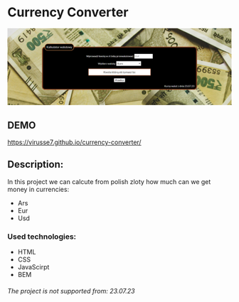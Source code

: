 
# Currency Converter

![currencyConverter](https://github.com/virusse7/currency-converter/blob/main/images/presentImage.PNG?raw=true)

## DEMO
https://virusse7.github.io/currency-converter/

## Description:
In this project we can calcute from polish zloty how much can we get money in currencies:
- Ars
- Eur
- Usd 

### Used technologies:
- HTML
- CSS
- JavaScirpt
- BEM 

###### The project is not supported from: 23.07.23
